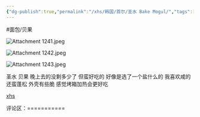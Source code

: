 ```yaml
---
{"dg-publish":true,"permalink":"/xhs/韩国/首尔/圣水 Bake Mogul/","tags":["rednote","首尔"],"created":"2024-11-11","updated":"2025-04-12T16:50:10.964+08:00"}
---
```


#面包/贝果

 ![Attachment 1241.jpeg](/img/user/xhs/%E9%9F%A9%E5%9B%BD/%E9%A6%96%E5%B0%94/photo-%E9%A6%96%E5%B0%94/Attachment%201241.jpeg)


![Attachment 1242.jpeg](/img/user/xhs/%E9%9F%A9%E5%9B%BD/%E9%A6%96%E5%B0%94/photo-%E9%A6%96%E5%B0%94/Attachment%201242.jpeg)


![Attachment 1243.jpeg](/img/user/xhs/%E9%9F%A9%E5%9B%BD/%E9%A6%96%E5%B0%94/photo-%E9%A6%96%E5%B0%94/Attachment%201243.jpeg)

圣水 贝果
晚上去的没剩多少了 但蛮好吃的 好像是选了一个盐什么的 我喜欢咸的 还蛮蓬松 外壳有些脆 感觉烤箱加热会更好吃

[xhs](https://www.xiaohongshu.com/explore/673db6d3000000000201ba0c?xsec_token=ABjrCDuXU4bSUOyCFMk3cMWqgjXHZduyrFxUdoC5fdqkw=&xsec_source=pc_user)

评论区：===========

